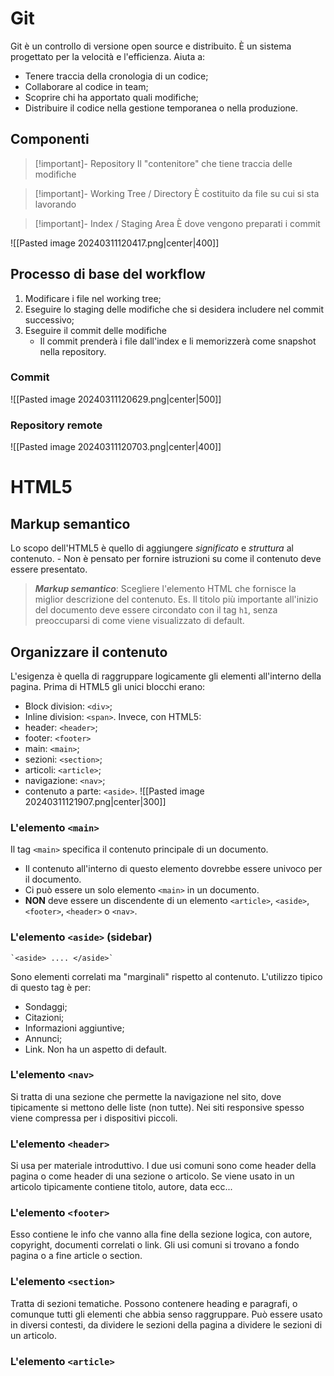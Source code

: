 # Git
Git è un controllo di versione open source e distribuito. È un sistema progettato per la velocità e l'efficienza. Aiuta a:
- Tenere traccia della cronologia di un codice;
- Collaborare al codice in team;
- Scoprire chi ha apportato quali modifiche;
- Distribuire il codice nella gestione temporanea o nella produzione.
## Componenti

>[!important]- Repository
>Il "contenitore" che tiene traccia delle modifiche

>[!important]- Working Tree / Directory
>È costituito da file su cui si sta lavorando

>[!important]- Index / Staging Area
>È dove vengono preparati i commit

![[Pasted image 20240311120417.png|center|400]]
## Processo di base del workflow
1. Modificare i file nel working tree;
2. Eseguire lo staging delle modifiche che si desidera includere nel commit successivo;
3. Eseguire il commit delle modifiche
	- Il commit prenderà i file dall'index e li memorizzerà come snapshot nella repository.
### Commit
![[Pasted image 20240311120629.png|center|500]]
### Repository remote
![[Pasted image 20240311120703.png|center|400]]
# HTML5
## Markup semantico
Lo scopo dell'HTML5 è quello di aggiungere *significato* e *struttura* al contenuto.
	- Non è pensato per fornire istruzioni su come il contenuto deve essere presentato.

>***Markup semantico***:
>Scegliere l'elemento HTML che fornisce la miglior descrizione del contenuto.
>Es. Il titolo più importante all'inizio del documento deve essere circondato con il tag `h1`, senza preoccuparsi di come viene visualizzato di default.

## Organizzare il contenuto
L'esigenza è quella di raggruppare logicamente gli elementi all'interno della pagina. Prima di HTML5 gli unici blocchi erano:
- Block division: `<div>`;
- Inline division: `<span>`.
Invece, con HTML5:
- header: `<header>`;
- footer: `<footer>`
- main: `<main>`;
- sezioni: `<section>`;
- articoli: `<article>`;
- navigazione: `<nav>`;
- contenuto a parte: `<aside>`.
![[Pasted image 20240311121907.png|center|300]]
### L'elemento `<main>`
Il tag `<main>` specifica il contenuto principale di un documento.
- Il contenuto all'interno di questo elemento dovrebbe essere univoco per il documento.
- Ci può essere un solo elemento `<main>` in un documento.
- **NON** deve essere un discendente di un elemento `<article>`, `<aside>`, `<footer>`, `<header>` o `<nav>`.
### L'elemento `<aside>` (sidebar)
	`<aside> .... </aside>`
Sono elementi correlati ma "marginali" rispetto al contenuto. L'utilizzo tipico di questo tag è per:
- Sondaggi;
- Citazioni;
- Informazioni aggiuntive;
- Annunci;
- Link.
Non ha un aspetto di default.
### L'elemento `<nav>`
Si tratta di una sezione che permette la navigazione nel sito, dove tipicamente si mettono delle liste (non tutte).
Nei siti responsive spesso viene compressa per i dispositivi piccoli.

### L'elemento `<header>`
Si usa per materiale introduttivo. I due usi comuni sono come header della pagina o come header di una sezione o articolo. Se viene usato in un articolo tipicamente contiene titolo, autore, data ecc...
### L'elemento `<footer>`
Esso contiene le info che vanno alla fine della sezione logica, con autore, copyright, documenti correlati o link.
Gli usi comuni si trovano a fondo pagina o a fine article o section.
### L'elemento `<section>`
Tratta di sezioni tematiche. Possono contenere heading e paragrafi, o comunque tutti gli elementi che abbia senso raggruppare. Può essere usato in diversi contesti, da dividere le sezioni della pagina a dividere le sezioni di un articolo.
### L'elemento `<article>`
